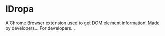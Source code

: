 # IDropa
A Chrome Browser extension used to get DOM element information! Made by developers... For developers...
